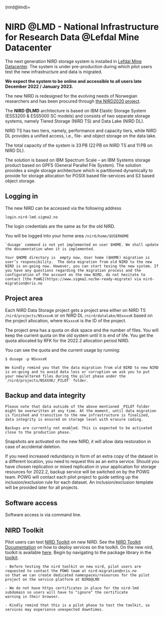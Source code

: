 (nird@lmd)=


# NIRD @LMD - National Infrastructure for Research Data @Lefdal Mine Datacenter

The next generation NIRD storage system is installed in [Lefdal Mine Datacenter](https://www.sigma2.no/data-centre-facility). The system is under pre-production during which pilot users test the new infrastructure and data is migrated. 

**We expect the system to be online and accessible to all users late December 2022 / January 2023.**

The new NIRD  is redesigned for the evolving needs of Norwegian researchers and has been procured through [the NIRD2020 project](https://www.sigma2.no/procurement-project-nird2020).


The **NIRD @LMD** architecture is based on IBM Elastic Storage System (ESS3200 & ESS5000 SC models) and consists of two separate storage systems, namely Tiered Storage (NIRD TS) and Data Lake (NIRD DL).

NIRD TS has two tiers, namely, performance and capacity tiers, while NIRD DL provides a unified access, i.e., file- and object storage on the data lake.

The total capacity of the system is 33 PB (22 PB on NIRD TS and 11 PB on NIRD DL).

The solution is based on IBM Spectrum Scale – an IBM Systems storage product based on GPFS (General Parallel File System). The solution provides a single storage architecture which is partitioned dynamically to provide for storage allocation for POSIX based file-services and S3 based object storage.


## Logging in 

The new NIRD can be accessed via the following address

```console
login.nird-lmd.sigma2.no
```

The login credentials are the same as for the old NIRD.

You will be logged into your home area `/nird/home/$USERHOME`

```{note}
`dusage` command is not yet implemented on user $HOME. We shall update the documentation when it is implemented.
```



```{note}
Your $HOME directory is  empty now. User home ($HOME) migration is user’s responsibility.  The data migration from old NIRD to the new NIRD is on-going now. However, you can start tesing the new system. If you have any questions regarding the migration process and the configuration of the account on the new NIRD, do not hesitate to contact [the PoWG](https://www.sigma2.no/be-ready-migrate) via nird-migration@nris.no
```

## Project area

Each NIRD Data Storage project gets a project area either on NIRD TS `/nird/projects/NSxxxxK` or on NIRD DL `/nird/datalake/NSxxxxK` based on the project allocation, where `NSxxxxK` is the ID of the project.

The project area has a quota on disk space and the number of files. 
You will keep the current quota on the old system until it is end of life. 
You get the quota allocated by RFK for the 2022.2 allocation period NIRD.

You can see the quota and the current usage by running:

```console
$ dusage -p NSxxxxK
```


```{note}
We kindly remind you that the data migration from old NIRD to new NIRD is on-going and to avoid data loss or corruption we ask you to put your new/altered files during the pilot phase under the `/nird/projects/NSXXXK/_PILOT` folder.
```

## Backup and data integrity

```{warning}
Please note that data outside of the above mentioned _PILOT folder might be overwritten at any time. At the moment, until data migration is finished and transition to the new infrastructure is finalized, data integrity is ensured on storage level with erasure coding. 

Backups are currently not enabled. This is expected to be activated close to the production phase.`
```

Snapshots are activated on the new NIRD, it will allow data restoration in case of accidental deletion.

If you need increased redundancy in form of an extra copy of the dataset in a different location, you need to request this as an extra service. Should you have chosen replication or mixed replication in your application for storage resources for 2022.2, backup service will be switched on by the POWG team. POWG will contact each pilot project to guide setting up the inclusion/exclusion rule for each dataset. An inclusion/exclusion template will be provided later for all projects.


## Software access

Software access is via command line. 

## NIRD Toolkit

Pilot users can test [NIRD Toolkit](https://documentation.sigma2.no/nird_toolkit/overview.html) on new NIRD. See the 
[NIRD Toolkit Documentation](https://documentation.sigma2.no/nird_toolkit/getting_started_guide.html) on how to deploy 
services on the toolkit. 
On the new nird, toolkit is available [here](https://store.sigma2.no). Begin by navigating to the package library in the 
[toolkit](https://store.sigma2.no).


```{warning}
- Before testing the nird toolkit on new nird, pilot users are requested to contact the POWG team at nird-migration@nris.no 
so that we can create dedicated namespaces/resources for the pilot project on the service platform at NIRD@LMD

- We do not have https certificates in place for the nird-lmd subdomain so users will have to "ignore" the certificate 
warning in their browser.

- Kindly remind that this is a pilot phase to test the toolkit, so services may experience unexpected downtimes.
```
